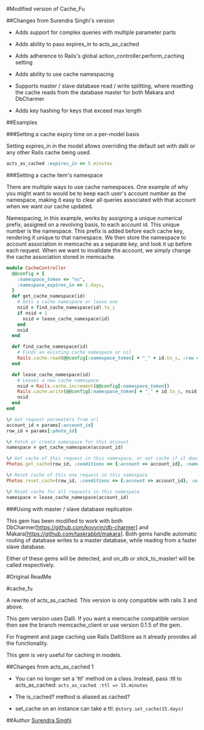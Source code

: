 
#Modified version of Cache_Fu

##Changes from Surendra Singhi's version

* Adds support for complex queries with multiple parameter parts

* Adds ability to pass expires_in to acts_as_cached

* Adds adherence to Rails's global action_controller.perform_caching setting

* Adds ability to use cache namespacing

* Supports master / slave database read / write splitting, where resetting the cache reads from the database master for both Makara and DbCharmer

* Adds key hashing for keys that exceed max length

##Examples

###Setting a cache expiry time on a per-model basis

Setting expires_in in the model allows overriding the default set with dalli or any other Rails cache being used.

```ruby
acts_as_cached :expires_in => 5.minutes
````

###Setting a cache item's namespace

There are multiple ways to use cache namespaces. One example of why you might want to would be to keep each user's account number as the namespace, making it easy to clear all queries associated with that account when we want our cache updated.

Namespacing, in this example, works by assigning a unique numerical prefix, assigned on a revolving basis, to each account id. This unique number is the namespace. This prefix is added before each cache key, rendering it unique to that namespace. We then store the namespace to account association in memcache as a separate key, and look it up before each request. When we want to invalidate the account, we simply change the cache association stored in memcache.

```ruby
module CacheController
  @@config = {
    :namespace_token => "ns",
    :namespace_expires_in => 1.days,
  }
  def get_cache_namespace(id)
    # Gets a cache namespace or lease one
    nsid = find_cache_namespace(id).to_i
    if nsid < 1
      nsid = lease_cache_namespace(id)
    end
    nsid
  end

  def find_cache_namespace(id)
    # Finds an existing cache namespace or nil
    Rails.cache.read(@@config[:namespace_token] + "_" + id.to_s, :raw => true)
  end

  def lease_cache_namespace(id)
    # Leases a new cache namespace
    nsid = Rails.cache.increment(@@config[:namespace_token])
    Rails.cache.write(@@config[:namespace_token] + "_" + id.to_s, nsid, :expires_in => @@config[:namespace_expires_in], :raw => true)
    nsid
  end
end

\# Get request parameters from url
account_id = params[:account_id]
row_id = params[:photo_id]

\# Fetch or create namespace for this account
namespace = get_cache_namespace(account_id)

\# Get cache of this request in this namespace, or set cache if it doesn't exist
Photos.get_cache(row_id, :conditions => {:account => account_id}, :namespace => namespace)

\# Reset cache of this one request in this namespace
Photos.reset_cache(row_id, :conditions => {:account => account_id}, :namespace => namespace)

\# Reset cache for all requests in this namespace
namespace = lease_cache_namespace(account_id)
```

###Using with master / slave database replication

This gem has been modified to work with both DbCharmer[https://github.com/kovyrin/db-charmer] and Makara[https://github.com/taskrabbit/makara]. Both gems handle automatic routing of database writes to a master database, while reading from a faster slave database.

Either of these gems will be detected, and on_db or stick_to_master! will be called respectively.

#Original ReadMe

#cache_fu

A rewrite of acts_as_cached.
This version is only compatible with rails 3 and above.

This gem version uses Dalli.
If you want a memcache compatible version then see the branch memcache_client or use version 0.1.5 of the gem.

For fragment and page caching use Rails DalliStore as it already provides all the functionality.

This gem is very useful for caching in models.

##Changes from acts_as_cached 1

* You can no longer set a 'ttl' method on a class. Instead, pass :ttl to acts_as_cached: `acts_as_cached :ttl => 15.minutes`

* The is_cached? method is aliased as cached?

* set_cache on an instance can take a ttl: `@story.set_cache(15.days)`

##Author
[Surendra Singhi](ssinghi@kreeti.com)
